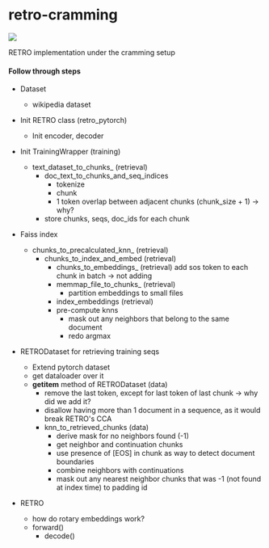 # retro-cramming

<a target="_blank" href="https://cookiecutter-data-science.drivendata.org/">
    <img src="https://img.shields.io/badge/CCDS-Project%20template-328F97?logo=cookiecutter" />
</a>

RETRO implementation under the cramming setup

#### Follow through steps

- Dataset
    - wikipedia dataset

- Init RETRO class (retro_pytorch)
    - Init encoder, decoder

- Init TrainingWrapper (training)
    - text_dataset_to_chunks_ (retrieval) 
        - doc_text_to_chunks_and_seq_indices
            - tokenize
            - chunk
            - 1 token overlap between adjacent chunks (chunk_size + 1) -> why?
        - store chunks, seqs, doc_ids for each chunk

- Faiss index
    - chunks_to_precalculated_knn_ (retrieval)
        - chunks_to_index_and_embed (retrieval)
            - chunks_to_embeddings_ (retrieval)
                add sos token to each chunk in batch -> not adding
            - memmap_file_to_chunks_ (retrieval)
                - partition embeddings to small files
            - index_embeddings (retrieval)
            - pre-compute knns
                - mask out any neighbors that belong to the same document
                - redo argmax

- RETRODataset for retrieving training seqs
    - Extend pytorch dataset
    - get dataloader over it
    - __getitem__ method of RETRODataset (data)
        - remove the last token, except for last token of last chunk -> why did we add it?
        - disallow having more than 1 document in a sequence, as it would break RETRO's CCA
        - knn_to_retrieved_chunks (data)
            - derive mask for no neighbors found (-1)
            - get neighbor and continuation chunks
            - use presence of [EOS] in chunk as way to detect document boundaries
            - combine neighbors with continuations
            - mask out any nearest neighbor chunks that was -1 (not found at index time) to padding id
            
- RETRO
    - how do rotary embeddings work?
    - forward()
        - decode()

